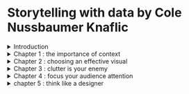 # Storytelling with data by Cole Nussbaumer Knaflic

<details> 
<summary>Introduction</summary>
Pas d’éducation sur la data viz pourtant c’est une compétence clé pour transformer des données en aide à la décision   
Auteurs ont travaillé sur la partie Data dans les HR (projet oxygen) : Google veut être data même dans les HR.   
Liens : [https://www.storytellingwithdata.com/books](https://www.storytellingwithdata.com/books)
</details>

<details>
<summary>Chapter 1 : the importance of context</summary>

# Exploratory vs explanatory testing
**Exploratory** phase : figure out what is interesting in datas - like hunting pers in oysters  
**Explanatory** space : communication of the analysis  
Exploratory space shouldn’t be shown. This book focus only on **explanatory**  

# Who
Your audience : try to narrow your target audience to have better efficiency  
Your relationship with the audience : do they trust you as an expert ?  

# What
What you want your audience to know ?  
Even if you recommend or prompt the wrong thing, it prompts the conversation focused on action.  

# How
Communication couldn’t be the same between audience.  

# Questions to ask for context
Deliverable you’re creating is at the request of someone else.  

- What background info is relevant ?
- What is the target audience ?
- What biases does our audience make them supportive or resistant ?
- What data is availible that would strengthen our case ?
- Where are the risks ?
- What a successfult outcome look like ?
- If you have a single sentence to tell your audience, what should you say  ?
- 3 minute story & big idea

Summarize the most important message in less than 3 minutes : help when meeting with your boss or any situation shorter.   
Big idea : summarize in one single sentence  
</details>

<details>
<summary>Chapter 2 : choosing an effective visual</summary>
Author use only a dozen of different types of visuals : 

## Simple text
Simple text : when you have 1 or 2 numbers use a simple text 
![Untitled](img/Untitled.png)

## Table
- if you need to communicate multiple different units of measure it’s easier with a table.
- using a table in a live presentation isn’t a good idea : as audience reads it, you lose their ears.
- use light or no borders to focus attention on data  
- heatmap : use color saturation to provide visual cues of potential point of interests

##Graphs
Well designed graphs get the info across more quickly than a well-designed table

### Points
Scatterplots useful for showing relationship between 2 things. Most used in scientific area. 
![Untitled](img/Untitled%201.png)

### Lines

#### Line graphs
Line graphs are used to display continuous data. Make no sense for categorical datas. You could have :
- several series
- Display min, max and avg

#### Slopegraph
Slopegraphs can be useful when you have two time periods or points of comparison and want to quickly show relative increases and decreases or differences across various categories between the two data points.

### Bars

#### Very Common
Bar charts should be leveraged because they are common : it takes less brain power to your audience to understand it

#### Baseline
Because how bar charts compare bars, it’s important baseline starts at zero (or it’s a false comparison). Do not apply to line charts (since it focus on relative position) but be clear to baseline is not zero. 

#### Label or axis ?
Choice to label data charts and remove axis depend on intention. If you want to give a big picture, keep the axis. If data values are important, use only labels.  

#### Bar width
Bars should be wider than white space between bars. But if too wide, audience could compare area instead of height
#### Types of bar charts

##### Vertical bar chart
Or column chart. It's plain vanilla bat chart. 
Could be multi series but use it with caution. Choose carefully category’s order
##### Stacked vertical bar chart
Usage more limited
You can only compare the bottom serie (the one attached to the X axis)
Could represent percentage or absolute value (but be sure to include also absolute value if percentage is choosen)
##### Waterfall chart
- Pull apart pieces of a stacked bar chart
- Show a starting point, increase, decrease and resulting end point
Could be reproduced by a stacked vertical bar chart with a not visible first serie
![Screenshot- 20220602 075945.jpg](img/Screenshot_20220602_075945.jpg)
##### Horizontal bar chart
Most simple go-to graph.
Easy to read :
- If category names are long
- Fit to the way we process info, from left to right
![Screenshot 20220602 081551.jpg](img/Screenshot_20220602_081551.jpg)
- Area
Avoid in general area graph, a humans, don't evaluate well areas but could useful when need to compare values of different magnitudes…
![Screenshot 20220613 075350.jpg](img/Screenshot_20220613_075350.jpg)

### Pie charts and 3d are evils
People aren’t good to evaluate angle and area, pie charts should be replaced by vertical pie chart. 
Donuts are also evil, people have to compare arc values. 
![Screenshot 20220613 081558.jpg](img/Screenshot_20220613_081558.jpg)
Best is bar chart, ordered from greatest to least (or ordering of categoryif it has a sense). 
### Usage of multi series graph
Don’t use it : it takes too much time to be read
Strategy :
- Label the data points
- Split the graph
- Use color (same for axis and data points) but color could be used in a more useful manner
![Screenshot 20220615 075512.jpg](img/Screenshot_20220615_075512.jpg)
When you display two datasets on same axis, you imply a relationship between the twos. 
</details>            


<details>
<summary> Chapter 3 : clutter is your enemy</summary>
# Cognitive load
Cognitive load : mental effort required to learn new information  
Every element take cognitive load, so it should bring max cognitive value.   
Example slides over complicated, you decide not to read them.   
In his book The Visual Display of Quantitative Information, Edward Tufte refers to maximizing the data-ink ratio, saying “the larger the share of a graphic’s ink devoted to data, the better (other relevant matters being equal).”  
# Clutter
Element that take space but don't increase understanding

## Gestalt principles of visual perception
- proximity : people see elements which are close as a group
- similarity : Objects of similar color, shape, size or orientation are perceived as related or belonging to part of a group.
- enclosure : draw a visual distinction
![actual-forecast](img/actual_forecast.png)
- closure: people like things to fit in the constructs already in our head
- continuity : our eyes sees naturally create continuity. Example : we could remove Y axis
- connection : we see datas as groups when they're connected by a line (more stronger association than color) : example : line chart
## lack of visual order
- text left or right aligned. Text center aligned do not create clean lines
Without visual cues, user will start at upper left and their eyes will do a 'z'. 
No white space is like a presenter which doesn't do any pause.
## good use of contrast
If something very important, we want our audience to see, we should make that one thing very different from the rest.
![good use of contrast](img/good_use_of_contrast.png)

## decluttering step by step
Scenario : you manage an IT team. In the past years, employees has left. You've heard more and more complaints.  
![before after](img/before_after.png)
</details>

<details><summary>Chapter 4 : focus your audience attention</summary>

## A brief lesson on memory
Short term memory limit is 4 chunks of memory. Dont use too much legends or colors.   
Solution : label the datas directly,   

## Preattentive attributes
Preattentive attributes : attributes which make your audience to see informations without thinkinng about it  
Useful because : 
- draw audience's attention quickly
- creating a visual hierarchy of info
![preattentive attributes](img/preattentive_attributes.png)

Colors : Using same colors to draw attention for all graphs in same dashboard is a good practice. It prevents mental fatigue. And pay attention to person colorblind. 
</details>

<details><summary>chapter 5 : think like a designer</summary>


# Affordance

## Highlight important stuff
Recommended to have 10% max pf the design to be highlighted   
Guidelines for highlight : 
- use bold. Do not use italics or underlining (not enough visbility)
- avoid diffeerent fonts
- use color sparingly. And genrally in concert with bold
- use size to highlight

## Eliminate distractions
- ask yourself, would eliminating this change anything ?
- push non impacting message in the backgound : use light grey

Example : use line chart to see trend over time  

![marriage rate](img/marriage_rate.png)

## Clear visual hierarchy of info

Pull some items to the forefront to indicate order they should process the information. 

## accessibility

Design should be accessible by people with different abilities or technical skills

Don't overcomplicate : the more complicate it looks, the more time the audience will take they perceive it, and the less likely they are to spend time to understand it

General rules : every chart must have a title and every axis must have a label

Example : choose wisely your slide title, don't use the same on different slides. If you have a recommendation, put it here.
![annotations](img/annotations.jpg)

###  Annotations

Use annotations 

</details>
